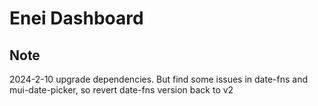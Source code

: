 # Enei Dashboard

## Note
2024-2-10
upgrade dependencies. But find some issues in date-fns and mui-date-picker, so revert date-fns version back to v2
